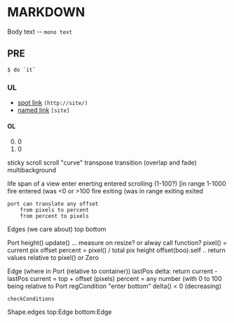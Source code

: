 # MARKDOWN
Body text -- `mono text`

## PRE
    $ do `it`

### UL
* [spot link](http://site/) `(http://site/)`
* [named link][site] `[site]`

#### OL
0. 0
0. 0

[site]: http://site/


sticky scroll
scroll "curve"
transpose transition (overlap and fade) multibackground


life span of a view
    enter
    enerting
    entered
    scrolling (1-100?) [in range 1-1000
        fire entered (was <0 or >100
        fire exiting (was in range
    exiting
    exited


    port can translate any offset
        from pixels to percent
        from percent to pixels

Edges (we care about)
    top
    bottom

Port
    height()
    update() ... measure on resize? or alway call function?
    pixel() = current pix offset
    percent = pixel() / total pix height
    offset(boo).self .. return values relative to pixel() or Zero


Edge
    (where in Port (relative to container))
    lastPos
    delta: return current - lastPos
    current = top + offset (pixels)
    percent = any number (with 0 to 100 being relative to Port
    regCondition
        "enter bottom"
            delta() < 0 (decreasing)

    checkConditions

Shape.edges
        top:Edge
        bottom:Edge


